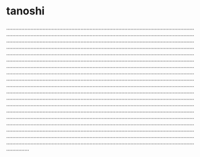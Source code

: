 # tanoshi

...................................................................................................................................................................................................................................................................................................................................................................................................................................................................................................................................................................................................................................................................................................................................................................................................................................................................................................................................................................................................................................................................................................................................................................................................................................................................................................................................................................................................................................................................................................................................................................................................................................................................................................................................................................................................................................................................................................................................................................................................................................................................................................................................................................................................................................................................................................................................................................................................................................................................
